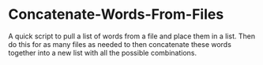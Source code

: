 # Concatenate-Words-From-Files
A quick script to pull a list of words from a file and place them in a list.  Then do this for as many files as needed to then concatenate these words together into a new list with all the possible combinations.
